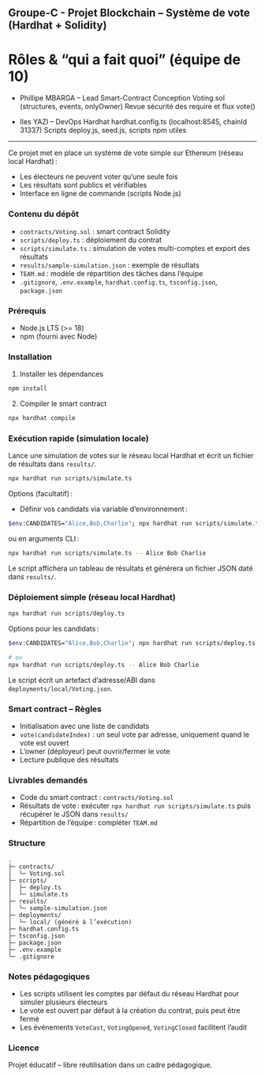 ## Groupe-C - Projet Blockchain – Système de vote (Hardhat + Solidity)


# Rôles & “qui a fait quoi” (équipe de 10)

- Phillipe MBARGA – Lead Smart-Contract
Conception Voting.sol (structures, events, onlyOwner)
Revue sécurité des require et flux vote()

- Iles YAZI – DevOps Hardhat
hardhat.config.ts (localhost:8545, chainId 31337)
Scripts deploy.js, seed.js, scripts npm utiles




--------
Ce projet met en place un système de vote simple sur Ethereum (réseau local Hardhat) :

- Les électeurs ne peuvent voter qu’une seule fois
- Les résultats sont publics et vérifiables
- Interface en ligne de commande (scripts Node.js)

### Contenu du dépôt

- `contracts/Voting.sol` : smart contract Solidity
- `scripts/deploy.ts` : déploiement du contrat
- `scripts/simulate.ts` : simulation de votes multi-comptes et export des résultats
- `results/sample-simulation.json` : exemple de résultats
- `TEAM.md` : modèle de répartition des tâches dans l’équipe
- `.gitignore`, `.env.example`, `hardhat.config.ts`, `tsconfig.json`, `package.json`

### Prérequis

- Node.js LTS (>= 18)
- npm (fourni avec Node)

### Installation

1. Installer les dépendances

```bash
npm install
```

2. Compiler le smart contract

```bash
npx hardhat compile
```

### Exécution rapide (simulation locale)

Lance une simulation de votes sur le réseau local Hardhat et écrit un fichier de résultats dans `results/`.

```bash
npx hardhat run scripts/simulate.ts
```

Options (facultatif) :

- Définir vos candidats via variable d’environnement :

```bash
$env:CANDIDATES="Alice,Bob,Charlie"; npx hardhat run scripts/simulate.ts  # PowerShell
```

ou en arguments CLI :

```bash
npx hardhat run scripts/simulate.ts -- Alice Bob Charlie
```

Le script affichera un tableau de résultats et générera un fichier JSON daté dans `results/`.

### Déploiement simple (réseau local Hardhat)

```bash
npx hardhat run scripts/deploy.ts
```

Options pour les candidats :

```bash
$env:CANDIDATES="Alice,Bob,Charlie"; npx hardhat run scripts/deploy.ts  # PowerShell

# ou
npx hardhat run scripts/deploy.ts -- Alice Bob Charlie
```

Le script écrit un artefact d’adresse/ABI dans `deployments/local/Voting.json`.

### Smart contract – Règles

- Initialisation avec une liste de candidats
- `vote(candidateIndex)` : un seul vote par adresse, uniquement quand le vote est ouvert
- L’owner (déployeur) peut ouvrir/fermer le vote
- Lecture publique des résultats

### Livrables demandés

- Code du smart contract : `contracts/Voting.sol`
- Résultats de vote : exécuter `npx hardhat run scripts/simulate.ts` puis récupérer le JSON dans `results/`
- Répartition de l’équipe : compléter `TEAM.md`

### Structure

```
.
├─ contracts/
│  └─ Voting.sol
├─ scripts/
│  ├─ deploy.ts
│  └─ simulate.ts
├─ results/
│  └─ sample-simulation.json
├─ deployments/
│  └─ local/ (généré à l’exécution)
├─ hardhat.config.ts
├─ tsconfig.json
├─ package.json
├─ .env.example
└─ .gitignore
```

### Notes pédagogiques

- Les scripts utilisent les comptes par défaut du réseau Hardhat pour simuler plusieurs électeurs
- Le vote est ouvert par défaut à la création du contrat, puis peut être fermé
- Les événements `VoteCast`, `VotingOpened`, `VotingClosed` facilitent l’audit

### Licence

Projet éducatif – libre réutilisation dans un cadre pédagogique.


 
